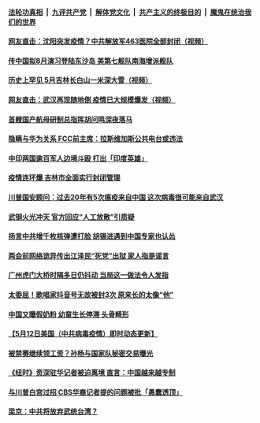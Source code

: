 ####  [法轮功真相](../../../../basic/blob/master/README.md?t=05140331) &nbsp;|&nbsp; [九评共产党](../../../../9ping.md/blob/master/README.md?t=05140331) &nbsp;|&nbsp; [解体党文化](../../../../jtdwh.md/blob/master/README.md?t=05140331)  &nbsp;|&nbsp; [共产主义的终极目的](../../../../gczydzjmd.md/blob/master/README.md?t=05140331) &nbsp;|&nbsp; [魔鬼在统治我们的世界](../../../../mgztzwmdsj.md/blob/master/README.md?t=05140331) 

#### [网友直击：沈阳突发疫情？中共解放军463医院全部封闭（视频）](../pages/soh5/378334.md?t=05140331) 
#### [传中国拟8月演习登陆东沙岛  美第七舰队南海增派舰队](../pages/soh5/378322.md?t=05140331) 
#### [历史上罕见  5月吉林长白山一米深大雪（视频）](../pages/soh5/378262.md?t=05140331) 
#### [网友直击：武汉再现随地倒  疫情已大规模爆发（视频）](../pages/soh5/378256.md?t=05140331) 
#### [首艘国产航母研制总指挥胡问鸣深夜落马](../pages/soh5/378247.md?t=05140331) 
#### [隐瞒与华为关系 FCC前主席：拉斯维加斯公共电台或违法](../pages/soh5/378232.md?t=05140331) 
#### [中印两国逾百军人边境斗殴 打出「印度英雄」](../pages/soh5/378220.md?t=05140331) 
#### [疫情连环爆 吉林市全面实行封闭管理](../pages/soh5/378223.md?t=05140331) 
#### [川普国安顾问：过去20年有5次瘟疫来自中国 这次病毒很可能来自武汉](../pages/soh5/378151.md?t=05140331) 
#### [武钢火光冲天 官方回应“人工放散”引质疑](../pages/soh5/378190.md?t=05140331) 
#### [扬言中共增千枚核弹遭打脸 胡锡进遇到中国专家也认怂](../pages/soh5/378193.md?t=05140331) 
#### [两会前网络诡异传出江泽民“死党”出狱 家人指是谣言](../pages/soh5/378142.md?t=05140331) 
#### [广州虎门大桥时隔多日仍抖动 当局这一做法令人发指](../pages/soh5/378154.md?t=05140331) 
#### [太委屈！歌唱家抖音号无故被封3次 原来长的太像“他” ](../pages/soh5/378133.md?t=05140331) 
#### [中国又曝假奶粉 幼童生长停滞 头骨畸形 ](../pages/soh5/378136.md?t=05140331) 
#### [【5月12日美国（中共病毒疫情）即时动态更新】](../pages/soh5/377896.md?t=05140331) 
#### [被禁赛继续领工资？孙杨与国家队秘密交易曝光](../pages/soh5/378067.md?t=05140331) 
#### [《纽时》资深驻华记者被迫离境   直言：中国越来越专制](../pages/soh5/378064.md?t=05140331) 
#### [与川普白宫过招 CBS华裔记者提的问题被批「愚蠢透顶」](../pages/soh5/378061.md?t=05140331) 
#### [梁京：中共将放弃武统台湾？](../pages/soh5/378025.md?t=05140331) 
